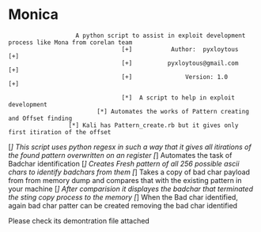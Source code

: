 # Monica
                       A python script to assist in exploit development process like Mona from corelan team
                                    [+]           Author:  pyxloytous            [+]
                                    [+]          pyxloytous@gmail.com            [+] 
                                    [+]               Version: 1.0               [+]

                                    [*]  A script to help in exploit development
                             [*] Automates the works of Pattern creating and Offset finding
                     [*] Kali has Pattern_create.rb but it gives only first itiration of the offset
[*] This script uses python regesx in such a way that it gives all itirations of the found pattern overwritten on an register
                     [*] Automates the task of Badchar identification
                  [*] Creates Fresh pattern of all 256 possible ascii chars to identify badchars from them
         [*] Takes a copy of bad char payload from from memory dump and compares that with the existing pattern in your machine
                 [*] After comparision it displayes the badchar that terminated the sting copy process to the memory
         [*] When the Bad char identified, again bad char patter can be created removing the bad char identified
         
         
         
 Please check its demontration file attached
